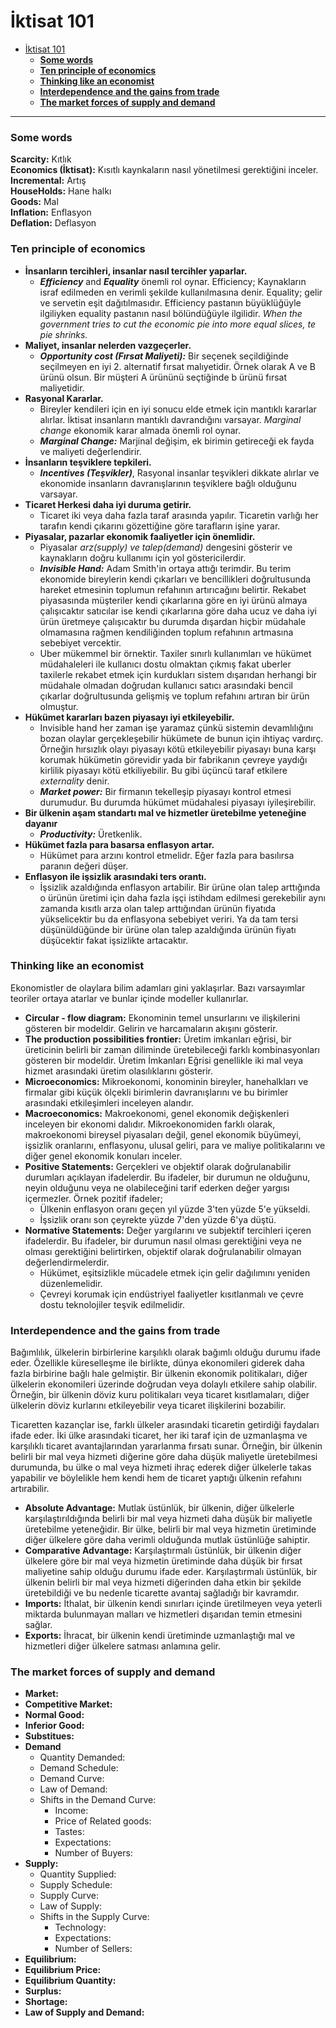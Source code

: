 # İktisat 101

- [İktisat 101](#i̇ktisat-101)
    - [__Some words__](#some-words)
    - [__Ten principle of economics__](#ten-principle-of-economics)
    - [__Thinking like an economist__](#thinking-like-an-economist)
    - [__Interdependence and the gains from trade__](#interdependence-and-the-gains-from-trade)
    - [__The market forces of supply and demand__](#the-market-forces-of-supply-and-demand)


----


### __Some words__

__Scarcity:__ Kıtlık <br>
__Economics (İktisat):__ Kısıtlı kaynkaların nasıl yönetilmesi gerektiğini inceler.<br>
__Incremental:__ Artış <br>
__HouseHolds:__ Hane halkı <br>
__Goods:__ Mal <br>
__Inflation:__ Enflasyon <br>
__Deflation:__ Deflasyon <br>


### __Ten principle of economics__

* __İnsanların tercihleri, insanlar nasıl tercihler yaparlar.__	
  *  __*Efficiency*__ and __*Equality*__ önemli rol oynar. Efficiency; Kaynakların israf edilmeden en verimli şekilde kullanılmasına denir. Equality; gelir ve servetin eşit dağıtılmasıdır. Efficiency pastanın büyüklüğüyle ilgiliyken equality pastanın nasıl bölündüğüyle ilgilidir. *When the government tries to cut the economic pie into more equal slices, te pie shrinks.* 
* __Maliyet, insanlar nelerden vazgeçerler.__
  * __*Opportunity cost (Fırsat Maliyeti):*__ Bir seçenek seçildiğinde seçilmeyen en iyi 2. alternatif fırsat malıyetidir. Örnek olarak A ve B ürünü olsun. Bir müşteri A ürününü seçtiğinde b ürünü fırsat maliyetidir.
* __Rasyonal Kararlar.__
  * Bireyler kendileri için en iyi sonucu elde etmek için mantıklı kararlar alırlar. İktisat insanların mantıklı davrandığını varsayar. *Marginal change* ekonomik karar almada önemli rol oynar.
  * __*Marginal Change:*__ Marjinal değişim, ek birimin getireceği ek fayda ve maliyeti değerlendirir. 
* __İnsanların teşviklere tepkileri.__
  * __*Incentives (Teşvikler)*__, Rasyonal insanlar teşvikleri dikkate alırlar ve ekonomide insanların davranışlarının teşviklere bağlı olduğunu varsayar. 
* __Ticaret Herkesi daha iyi duruma getirir.__
  * Ticaret iki veya daha fazla taraf arasında yapılır. Ticaretin varlığı her tarafın kendi çıkarını gözettiğine göre tarafların işine yarar.
* __Piyasalar, pazarlar ekonomik faaliyetler için önemlidir.__
  * Piyasalar *arz(supply) ve talep(demand)* dengesini gösterir ve kaynakların doğru kullanımı için yol göstericilerdir.
  * __*Invisible Hand:*__ Adam Smith'in ortaya attığı terimdir. Bu terim ekonomide bireylerin kendi çıkarları ve bencillikleri doğrultusunda hareket etmesinin toplumun refahının artırıcağını belirtir. Rekabet piyasasında müşteriler kendi çıkarlarına göre en iyi ürünü almaya çalışıcaktır satıcılar ise kendi çıkarlarına göre daha ucuz ve daha iyi ürün üretmeye çalışıcaktır bu durumda dışardan hiçbir müdahale olmamasına rağmen kendiliğinden toplum refahının artmasına sebebiyet vercektir.
  * Uber mükemmel bir örnektir. Taxiler sınırlı kullanımları ve hükümet müdahaleleri ile kullanıcı dostu olmaktan çıkmış fakat uberler taxilerle rekabet etmek için kurdukları sistem dışarıdan herhangi bir müdahale olmadan doğrudan kullanıcı satıcı arasındaki bencil çıkarlar doğrultusunda gelişmiş ve toplum refahını artıran bir ürün olmuştur.
* __Hükümet kararları bazen piyasayı iyi etkileyebilir.__
  * Invisible hand her zaman işe yaramaz çünkü sistemin devamlılığını bozan olaylar gerçekleşebilir hükümete de bunun için ihtiyaç vardırç. Örneğin hırsızlık olayı piyasayı kötü etkileyebilir piyasayı buna karşı korumak hükümetin görevidir yada bir fabrikanın çevreye yaydığı kirlilik piyasayı kötü etkiliyebilir. Bu gibi üçüncü taraf etkilere *externality* denir.
  * __*Market power:*__ Bir firmanın tekelleşip piyasayı kontrol etmesi durumudur. Bu durumda hükümet müdahalesi piyasayı iyileşirebilir.
* __Bir ülkenin aşam standartı mal ve hizmetler üretebilme yeteneğine dayanır__
  * __*Productivity:*__ Üretkenlik.
* __Hükümet fazla para basarsa enflasyon artar.__
  * Hükümet para arzını kontrol etmelidr. Eğer fazla para basılırsa paranın değeri düşer.  
* __Enflasyon ile işsizlik arasındaki ters orantı.__
  * İşsizlik azaldığında enflasyon artabilir. Bir ürüne olan talep arttığında o ürünün üretimi için daha fazla işçi istihdam edilmesi gerekebilir aynı zamanda kısıtlı arza olan talep arttığından ürünün fiyatıda yükselicektir bu da enflasyona sebebiyet veriri. Ya da tam tersi düşünüldüğünde bir ürüne olan talep azaldığında ürünün fiyatı düşücektir fakat işsizlikte artacaktır. 




### __Thinking like an economist__

Ekonomistler de olaylara bilim adamları gini yaklaşırlar. Bazı varsayımlar teoriler ortaya atarlar ve bunlar içinde modeller kullanırlar.

- __Circular - flow diagram:__ Ekonominin temel unsurlarını ve ilişkilerini gösteren bir modeldir. Gelirin ve harcamaların akışını gösterir.
- __The production possibilities frontier:__ Üretim imkanları eğrisi, bir üreticinin belirli bir zaman diliminde üretebileceği farklı kombinasyonları gösteren bir modeldir. Üretim İmkanları Eğrisi genellikle iki mal veya hizmet arasındaki üretim olasılıklarını gösterir. 
- __Microeconomics:__ Mikroekonomi, konominin bireyler, hanehalkları ve firmalar gibi küçük ölçekli birimlerin davranışlarını ve bu birimler arasındaki etkileşimleri inceleyen alandır.
- __Macroeconomics:__ Makroekonomi, genel ekonomik değişkenleri inceleyen bir ekonomi dalıdır. Mikroekonomiden farklı olarak, makroekonomi bireysel piyasaları değil, genel ekonomik büyümeyi, işsizlik oranlarını, enflasyonu, ulusal geliri, para ve maliye politikalarını ve diğer genel ekonomik konuları inceler.
- __Positive Statements:__ Gerçekleri ve objektif olarak doğrulanabilir durumları açıklayan ifadelerdir. Bu ifadeler, bir durumun ne olduğunu, neyin olduğunu veya ne olabileceğini tarif ederken değer yargısı içermezler.  Örnek pozitif ifadeler;
  - Ülkenin enflasyon oranı geçen yıl yüzde 3'ten yüzde 5'e yükseldi.
  - İşsizlik oranı son çeyrekte yüzde 7'den yüzde 6'ya düştü.
- __Normative Statements:__ Değer yargılarını ve subjektif tercihleri içeren ifadelerdir. Bu ifadeler, bir durumun nasıl olması gerektiğini veya ne olması gerektiğini belirtirken, objektif olarak doğrulanabilir olmayan değerlendirmelerdir.
  - Hükümet, eşitsizlikle mücadele etmek için gelir dağılımını yeniden düzenlemelidir.
  - Çevreyi korumak için endüstriyel faaliyetler kısıtlanmalı ve çevre dostu teknolojiler teşvik edilmelidir.

### __Interdependence and the gains from trade__
Bağımlılık, ülkelerin birbirlerine karşılıklı olarak bağımlı olduğu durumu ifade eder. Özellikle küreselleşme ile birlikte, dünya ekonomileri giderek daha fazla birbirine bağlı hale gelmiştir. Bir ülkenin ekonomik politikaları, diğer ülkelerin ekonomileri üzerinde doğrudan veya dolaylı etkilere sahip olabilir. Örneğin, bir ülkenin döviz kuru politikaları veya ticaret kısıtlamaları, diğer ülkelerin döviz kurlarını etkileyebilir veya ticaret ilişkilerini bozabilir.

Ticaretten kazançlar ise, farklı ülkeler arasındaki ticaretin getirdiği faydaları ifade eder. İki ülke arasındaki ticaret, her iki taraf için de uzmanlaşma ve karşılıklı ticaret avantajlarından yararlanma fırsatı sunar. Örneğin, bir ülkenin belirli bir mal veya hizmeti diğerine göre daha düşük maliyetle üretebilmesi durumunda, bu ülke o mal veya hizmeti ihraç ederek diğer ülkelerle takas yapabilir ve böylelikle hem kendi hem de ticaret yaptığı ülkenin refahını artırabilir.

- __Absolute Advantage:__ Mutlak üstünlük, bir ülkenin, diğer ülkelerle karşılaştırıldığında belirli bir mal veya hizmeti daha düşük bir maliyetle üretebilme yeteneğidir. Bir ülke, belirli bir mal veya hizmetin üretiminde diğer ülkelere göre daha verimli olduğunda mutlak üstünlüğe sahiptir.
- __Comparative Advantage:__ Karşılaştırmalı üstünlük, bir ülkenin diğer ülkelere göre bir mal veya hizmetin üretiminde daha düşük bir fırsat maliyetine sahip olduğu durumu ifade eder. Karşılaştırmalı üstünlük, bir ülkenin belirli bir mal veya hizmeti diğerinden daha etkin bir şekilde üretebildiği ve bu nedenle ticarette avantaj sağladığı bir kavramdır.
- __Imports:__ İthalat, bir ülkenin kendi sınırları içinde üretilmeyen veya yeterli miktarda bulunmayan malları ve hizmetleri dışarıdan temin etmesini sağlar.
- __Exports:__ İhracat, bir ülkenin kendi üretiminde uzmanlaştığı mal ve hizmetleri diğer ülkelere satması anlamına gelir.



### __The market forces of supply and demand__

- __Market:__
- __Competitive Market:__
- __Normal Good:__
- __Inferior Good:__
- __Substitues:__
- __Demand__
  - Quantity Demanded: 
  - Demand Schedule: 
  - Demand Curve: 
  - Law of Demand:
  - Shifts in the Demand Curve:
    - Income:
    - Price of Related goods:
    - Tastes:
    - Expectations:
    - Number of Buyers:
- __Supply:__
  - Quantity Supplied:
  - Supply Schedule:
  - Supply Curve:
  - Law of Supply:
  - Shifts in the Supply Curve:
    - Technology:
    - Expectations:
    - Number of Sellers:
- __Equilibrium:__
- __Equilibrium Price:__
- __Equilibrium Quantity:__
- __Surplus:__
- __Shortage:__
- __Law of Supply and Demand:__


